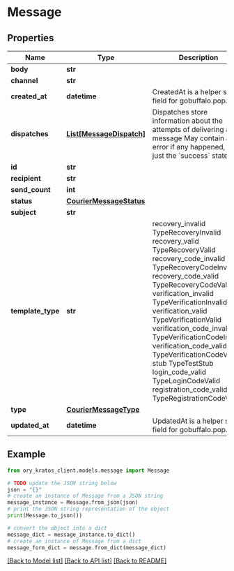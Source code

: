 # Message


## Properties

Name | Type | Description | Notes
------------ | ------------- | ------------- | -------------
**body** | **str** |  | 
**channel** | **str** |  | [optional] 
**created_at** | **datetime** | CreatedAt is a helper struct field for gobuffalo.pop. | 
**dispatches** | [**List[MessageDispatch]**](MessageDispatch.md) | Dispatches store information about the attempts of delivering a message May contain an error if any happened, or just the &#x60;success&#x60; state. | [optional] 
**id** | **str** |  | 
**recipient** | **str** |  | 
**send_count** | **int** |  | 
**status** | [**CourierMessageStatus**](CourierMessageStatus.md) |  | 
**subject** | **str** |  | 
**template_type** | **str** |  recovery_invalid TypeRecoveryInvalid recovery_valid TypeRecoveryValid recovery_code_invalid TypeRecoveryCodeInvalid recovery_code_valid TypeRecoveryCodeValid verification_invalid TypeVerificationInvalid verification_valid TypeVerificationValid verification_code_invalid TypeVerificationCodeInvalid verification_code_valid TypeVerificationCodeValid stub TypeTestStub login_code_valid TypeLoginCodeValid registration_code_valid TypeRegistrationCodeValid | 
**type** | [**CourierMessageType**](CourierMessageType.md) |  | 
**updated_at** | **datetime** | UpdatedAt is a helper struct field for gobuffalo.pop. | 

## Example

```python
from ory_kratos_client.models.message import Message

# TODO update the JSON string below
json = "{}"
# create an instance of Message from a JSON string
message_instance = Message.from_json(json)
# print the JSON string representation of the object
print(Message.to_json())

# convert the object into a dict
message_dict = message_instance.to_dict()
# create an instance of Message from a dict
message_form_dict = message.from_dict(message_dict)
```
[[Back to Model list]](../README.md#documentation-for-models) [[Back to API list]](../README.md#documentation-for-api-endpoints) [[Back to README]](../README.md)


